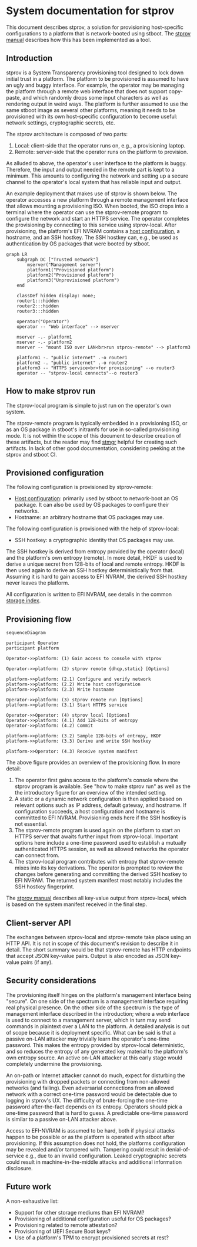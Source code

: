 # System documentation for stprov

This document describes stprov, a solution for provisioning host-specific
configurations to a platform that is network-booted using stboot.  The [stprov
manual](./stprov-manual) describes how this has been implemented as a tool.

## Introduction

stprov is a System Transparency provisioning tool designed to lock down initial
trust in a platform.  The platform to be provisioned is assumed to have an ugly
and buggy interface.  For example, the operator may be managing the platform
through a remote web interface that does not support copy-paste, and which
randomly drops some input characters as well as rendering output in weird ways.
The platform is further assumed to use the same stboot image as several other
platforms, meaning it needs to be provisioned with its own host-specific
configuration to become useful: network settings, cryptographic secrets, etc.

The stprov architecture is composed of two parts:

  1. Local: client-side that the operator runs on, e.g., a provisioning laptop.
  2. Remote: server-side that the operator runs on the platform to provision.

As alluded to above, the operator's user interface to the platform is buggy.
Therefore, the input and output needed in the remote part is kept to a minimum.
This amounts to configuring the network and setting up a secure channel to the
operator's local system that has reliable input and output.

An example deployment that makes use of stprov is shown below.  The operator
accesses a new platform through a remote management interface that allows
mounting a provisioning ISO.  When booted, the ISO drops into a terminal where
the operator can use the stprov-remote program to configure the network and
start an HTTPS service.  The operator completes the provisioning by connecting to
this service using stprov-local.  After provisioning, the platform's EFI NVRAM
contains a [host configuration](), a hostname, and an SSH hostkey.  The SSH
hostkey can, e.g., be used as authentication by OS packages that were booted by
stboot.

```mermaid
graph LR
    subgraph DC ["Trusted network"]
        mserver("Management server")
        platform1("Provisioned platform")
        platform2("Provisioned platform")
        platform3("Unprovisioned platform")
    end

    classDef hidden display: none;
	router1:::hidden
	router2:::hidden
	router3:::hidden

    operator("Operator")
    operator -- "Web interface" --> mserver

    mserver -.- platform1
    mserver -.- platform2
    mserver -- "mount ISO over LAN<br>run stprov-remote" --> platform3

    platform1 -. "public internet" .-o router1
    platform2 -. "public internet" .-o router2
    platform3 -- "HTTPS service<br>for provisioning" --o router3
    operator -- "stprov-local connects"--o router3
```

## How to make stprov run

The stprov-local program is simple to just run on the operator's own system.

The stprov-remote program is typically embedded in a provisioning ISO, or as an
OS package in stboot's initramfs for use in so-called provisioning mode.  It is
not within the scope of this document to describe creation of these artifacts,
but the reader may find [stmgr]() helpful for creating such artifacts.  In lack
of other good documentation, considering peeking at the stprov and stboot CI.

## Provisioned configuration

The following configuration is provisioned by stprov-remote:

  - [Host configuration](): primarily used by stboot to network-boot an OS
    package.  It can also be used by OS packages to configure their networks.
  - Hostname: an arbitrary hostname that OS packages may use.

The following configuration is provisioned with the help of stprov-local:

  - SSH hostkey: a cryptographic identity that OS packages may use.

The SSH hostkey is derived from entropy provided by the operator (local) and the
platform's own entropy (remote).  In more detail, HKDF is used to derive a
unique secret from 128-bits of local and remote entropy.  HKDF is then used
again to derive an SSH hostkey deterministically from that.  Assuming it is hard
to gain access to EFI NVRAM, the derived SSH hostkey never leaves the platform.

All configuration is written to EFI NVRAM, see details in the common [storage
index]().

## Provisioning flow
```mermaid
sequenceDiagram

participant Operator
participant platform

Operator->>platform: (1) Gain access to console with stprov

Operator->>platform: (2) stprov remote {dhcp,static} [Options]

platform->>platform: (2.1) Configure and verify network
platform->>platform: (2.2) Write host configuration
platform->>platform: (2.3) Write hostname

Operator->>platform: (3) stprov remote run [Options]
platform->>platform: (3.1) Start HTTPS service

Operator->>Operator: (4) stprov local [Options]
Operator->>platform: (4.1) Add 128-bits of entropy
Operator->>platform: (4.2) Commit

platform->>platform: (3.2) Sample 128-bits of entropy, HKDF
platform->>platform: (3.3) Derive and write SSH hostkey

platform->>Operator: (4.3) Receive system manifest
```

The above figure provides an overview of the provisioning flow.  In more detail:

  1. The operator first gains access to the platform's console where the stprov
     program is available.  See "how to make stprov run" as well as the the
     introductory figure for an overview of the intended setting.
  2. A static or a dynamic network configuration is then applied based on
     relevant options such as IP address, default gateway, and hostname.  If
     configuration succeeds, a host configuration and hostname is committed to
     EFI NVRAM.  Provisioning ends here if the SSH hostkey is not essential.
  3. The stprov-remote program is used again on the platform to start an HTTPS
     server that awaits further input from stprov-local.  Important options here
     include a one-time password used to establish a mutually authenticated
     HTTPS session, as well as allowed networks the operator can connect from.
  4. The stprov-local program contributes with entropy that stprov-remote mixes
     into its key derivations.  The operator is prompted to review the changes
     before generating and committing the derived SSH hostkey to EFI NVRAM.  The
     returned system manifest most notably includes the SSH hostkey fingerprint.

The [stprov manual](./stprov-manual) describes all key-value output from
stprov-local, which is based on the system manifest received in the final step.

## Client-server API

The exchanges between stprov-local and stprov-remote take place using an HTTP
API.  It is not in scope of this document's revision to describe it in detail.
The short summary would be that stprov-remote has HTTP endpoints that accept
JSON key-value pairs.  Output is also encoded as JSON key-value pairs (if any).

## Security considerations

The provisioning itself hinges on the platform's management interface being
"secure".  On one side of the spectrum is a management interface requiring real
physical presence.  On the other side of the spectrum is the type of management
interface described in the introduction; where a web interface is used to
connect to a management server, which in turn may send commands in plaintext
over a LAN to the platform.  A detailed analysis is out of scope because it is
deployment specific.  What can be said is that a passive on-LAN attacker may
trivially learn the operator's one-time password.  This makes the entropy
provided by stprov-local deterministic, and so reduces the entropy of any
generated key material to the platform's own entropy source.  An active on-LAN
attacker at this early stage would completely undermine the provisioning.

An on-path or Internet attacker cannot do much, expect for disturbing the
provisioning with dropped packets or connecting from non-allowed networks (and
failing).  Even adversarial connections from an allowed network with a correct
one-time password would be detectable due to logging in stprov's UX.  The
difficulty of brute-forcing the one-time password after-the-fact depends on its
entropy.  Operators should pick a one-time password that is hard to guess.  A
predictable one-time password is similar to a passive on-LAN attacker above.

Access to EFI-NVRAM is assumed to be hard, both if physical attacks happen to be
possible or as the platform is operated with stboot after provisioning.  If this
assumption does not hold, the platforms configuration may be revealed and/or
tampered with.  Tampering could result in denial-of-service e.g., due to an
invalid configuration.  Leaked cryptographic secrets could result in
machine-in-the-middle attacks and additional information disclosure.

## Future work

A non-exhaustive list:

  - Support for other storage mediums than EFI NVRAM?
  - Provisioning of additional configuration useful for OS packages?
  - Provisioning related to remote attestation?
  - Provisioning of UEFI Secure Boot keys?
  - Use of a platform's TPM to encrypt provisioned secrets at rest?
